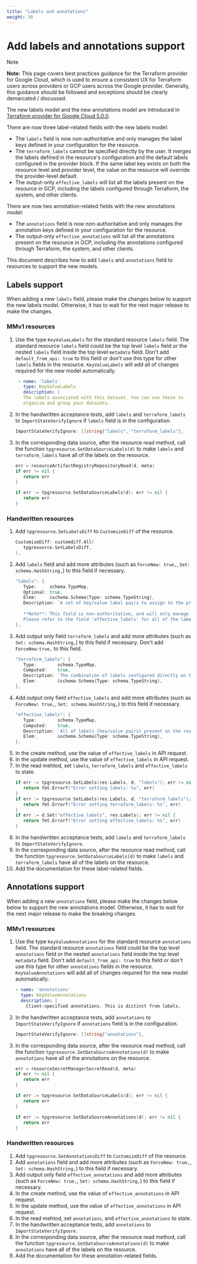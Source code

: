 ```yaml
---
title: "Labels and annotations"
weight: 30
---
```


# Add labels and annotations support

> [!NOTE]
> **Note:** This page covers best practices guidance for the Terraform provider for Google Cloud, which is used to ensure a consistent UX for Terraform users across providers or GCP users across the Google provider. Generally, this guidance should be followed and exceptions should be clearly demarcated / discussed.

The new labels model and the new annotations model are introduced in [Terraform provider for Google Cloud 5.0.0](https://registry.terraform.io/providers/hashicorp/google/latest/docs/guides/version_5_upgrade#provider).

There are now three label-related fields with the new labels model:
* The `labels` field is now non-authoritative and only manages the label keys defined in your configuration for the resource.
* The `terraform_labels` cannot be specified directly by the user. It merges the labels defined in the resource's configuration and the default labels configured in the provider block. If the same label key exists on both the resource level and provider level, the value on the resource will override the provider-level default.
* The output-only `effective_labels` will list all the labels present on the resource in GCP, including the labels configured through Terraform, the system, and other clients.

There are now two annotation-related fields with the new annotations model:
* The `annotations` field is now non-authoritative and only manages the annotation keys defined in your configuration for the resource.
* The output-only `effective_annotations` will list all the annotations present on the resource in GCP, including the annotations configured through Terraform, the system, and other clients.

This document describes how to add `labels` and `annotations` field to resources to support the new models.

## Labels support
When adding a new `labels` field, please make the changes below to support the new labels model. Otherwise, it has to wait for the next major release to make the changes.

### MMv1 resources

1. Use the type `KeyValueLabels` for the standard resource `labels` field. The standard resource `labels` field could be the top level `labels` field or the nested `labels` field inside the top level `metadata` field. Don't add `default_from_api: true` to this field or don't use this type for other `labels` fields in the resource. `KeyValueLabels` will add all of changes required for the new model automatically.

   ```yaml
    - name: 'labels'
      type: KeyValueLabels
      description: |
      The labels associated with this dataset. You can use these to
      organize and group your datasets.
   ```
2. In the handwritten acceptance tests, add `labels` and `terraform_labels` to `ImportStateVerifyIgnore` if `labels` field is in the configuration.

   ```go
   ImportStateVerifyIgnore: []string{"labels", "terraform_labels"}, 
   ```
3. In the corresponding data source, after the resource read method, call the function `tpgresource.SetDataSourceLabels(d)` to make `labels` and `terraform_labels` have all of the labels on the resource.

   ```go
   err = resourceArtifactRegistryRepositoryRead(d, meta)
   if err != nil {
      return err
   }

   if err := tpgresource.SetDataSourceLabels(d); err != nil {
      return err
   }
   ```

### Handwritten resources

1. Add `tpgresource.SetLabelsDiff`  to `CustomizeDiff` of the resource.
   ```go
   CustomizeDiff: customdiff.All(
      tpgresource.SetLabelsDiff,
   ),
   ```
2. Add `labels` field and add more attributes (such as `ForceNew: true,`, `Set: schema.HashString,`) to this field if necessary.
   ```go
   "labels": {
      Type:     schema.TypeMap,
      Optional: true,
      Elem:     &schema.Schema{Type: schema.TypeString},
      Description: `A set of key/value label pairs to assign to the project.
      
      **Note**: This field is non-authoritative, and will only manage the labels present in your configuration.
      Please refer to the field 'effective_labels' for all of the labels present on the resource.`,
   },
   ```
3. Add output only field `terraform_labels` and add more attributes (such as `Set: schema.HashString,`) to this field if necessary. Don't add `ForceNew:true,` to this field.
   ```go
   "terraform_labels": {
      Type:        schema.TypeMap,
      Computed:    true,
      Description: `The combination of labels configured directly on the resource and default labels configured on the provider.`,
      Elem:        &schema.Schema{Type: schema.TypeString},
   },
   ```
4. Add output only field `effective_labels` and add more attributes (such as `ForceNew: true,`, `Set: schema.HashString,`) to this field if necessary.
   ```go
   "effective_labels": {
      Type:        schema.TypeMap,
      Computed:    true,
      Description: `All of labels (key/value pairs) present on the resource in GCP, including the labels configured through Terraform, other clients and services.`,
      Elem:        &schema.Schema{Type: schema.TypeString},
   },
   ```
5. In the create method, use the value of `effective_labels` in API request.
6. In the update method, use the value of `effective_labels` in API request.
7. In the read mehtod, set `labels`, `terraform_labels` and `effective_labels` to state.
   ```go
   if err := tpgresource.SetLabels(res.Labels, d, "labels"); err != nil {
      return fmt.Errorf("Error setting labels: %s", err)
   }
   if err := tpgresource.SetLabels(res.Labels, d, "terraform_labels"); err != nil {
      return fmt.Errorf("Error setting terraform_labels: %s", err)
   }
   if err := d.Set("effective_labels", res.Labels); err != nil {
      return fmt.Errorf("Error setting effective_labels: %s", err)
   }
   ```
8. In the handwritten acceptance tests, add `labels` and `terraform_labels` to `ImportStateVerifyIgnore`.
9. In the corresponding data source, after the resource read method, call the function `tpgresource.SetDataSourceLabels(d)` to make `labels` and `terraform_labels` have all of the labels on the resource.
10. Add the documentation for these label-related fields.

## Annotations support
When adding a new `annotations` field, please make the changes below below to support the new annotations model. Otherwise, it has to wait for the next major release to make the breaking changes.

### MMv1 resources

1. Use the type `KeyValueAnnotations` for the standard resource `annotations` field. The standard resource `annotations` field could be the top level `annotations` field or the nested `annotations` field inside the top level `metadata` field. Don't add `default_from_api: true` to this field or don't use this type for other `annotations` fields in the resource. `KeyValueAnnotations` will add all of changes required for the new model automatically.

   ```yaml
   - name: 'annotations'
     type: KeyValueAnnotations
     description: |
       Client-specified annotations. This is distinct from labels.
   ```
2. In the handwritten acceptance tests, add `annotations` to `ImportStateVerifyIgnore` if `annotations` field is in the configuration.

   ```go
   ImportStateVerifyIgnore: []string{"annotations"},
   ```
3. In the corresponding data source, after the resource read method, call the function `tpgresource.SetDataSourceAnnotations(d)` to make `annotations` have all of the annotations on the resource.

   ```go
   err = resourceSecretManagerSecretRead(d, meta)
   if err != nil {
      return err
   }

   if err := tpgresource.SetDataSourceLabels(d); err != nil {
      return err
   }

   if err := tpgresource.SetDataSourceAnnotations(d); err != nil {
      return err
   }
   ```

### Handwritten resources

1. Add `tpgresource.SetAnnotationsDiff`  to `CustomizeDiff` of the resource.
2. Add `annotations` field and add more attributes (such as `ForceNew: true,`, `Set: schema.HashString,`) to this field if necessary.
3. Add output only field `effective_annotations` and add more attributes (such as `ForceNew: true,`, `Set: schema.HashString,`) to this field if necessary.
4. In the create method, use the value of `effective_annotations` in API request.
5. In the update method, use the value of `effective_annotations` in API request.
6. In the read mehtod, set `annotations`, and `effective_annotations` to state.
7. In the handwritten acceptance tests, add `annotations` to `ImportStateVerifyIgnore`.
8. In the corresponding data source, after the resource read method, call the function `tpgresource.SetDataSourceAnnotations(d)` to make `annotations` have all of the labels on the resource.
9. Add the documentation for these annotation-related fields.
